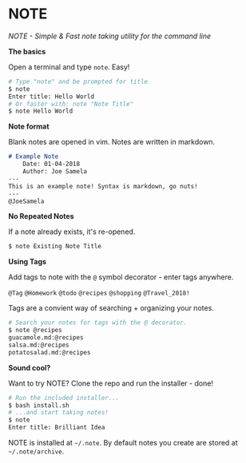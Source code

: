 # NOTE

*NOTE - Simple & Fast note taking utility for the command line*

**The basics**

Open a terminal and type `note`. Easy!
```bash
# Type "note" and be prompted for title
$ note
Enter title: Hello World
# Or faster with: note "Note Title"
$ note Hello World
```
**Note format**

Blank notes are opened in vim. Notes are written in markdown.
```markdown
# Example Note                                   
    Date: 01-04-2018                                               
    Author: Joe Samela                                        
---
This is an example note! Syntax is markdown, go nuts!
---
@JoeSamela
```

**No Repeated Notes**

If a note already exists, it's re-opened.
```bash
$ note Existing Note Title
```

**Using Tags**

Add tags to note with the `@` symbol decorator - enter tags anywhere.

`@Tag` `@Homework` `@todo` `@recipes` `@shopping` `@Travel_2018!`

Tags are a convient way of searching + organizing your notes. 
```bash
# Search your notes for tags with the @ decorator.
$ note @recipes
guacamole.md:@recipes
salsa.md:@recipes
potatosalad.md:@recipes
```

**Sound cool?**

Want to try NOTE? Clone the repo and run the installer - done!
```bash
# Run the included installer...
$ bash install.sh
# ...and start taking notes!
$ note
Enter title: Brilliant Idea
```
NOTE is installed at `~/.note`.
By default notes you create are stored at `~/.note/archive`.
